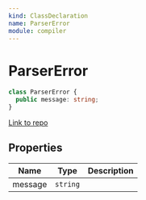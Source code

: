 ```yaml
---
kind: ClassDeclaration
name: ParserError
module: compiler
---
```


# ParserError

```ts
class ParserError {
  public message: string;
}
```

[Link to repo](https://github.com/timdeschryver/angular/blob/master/packages/compiler/src/expression_parser/ast.ts#L12-L18)

## Properties

| Name    | Type     | Description |
| ------- | -------- | ----------- |
| message | `string` |             |
